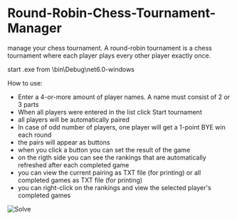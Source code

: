 # Round-Robin-Chess-Tournament-Manager
manage your chess tournament.
A round-robin tournament is a chess tournament where each player plays every other player exactly once.

start .exe from \bin\Debug\net6.0-windows

How to use:
- Enter a 4-or-more amount of player names. A name must consist of 2 or 3 parts
- When all players were entered in the list click Start tournament
- all players will be automatically paired
- In case of odd number of players, one player will get a 1-point BYE win each round
- the pairs will appear as buttons
- when you click a button you can set the result of the game
- on the rigth side you can see the rankings that are automatically refreshed after each completed game
- you can view the current pairing as TXT file (for printing) or all completed games as TXT file (for printing)
- you can right-click on the rankings and view the selected player's completed games

![Solve](https://i.ibb.co/QbYWQyp/demo.png)
